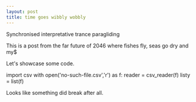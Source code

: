 ```yaml
---
layout: post
title: time goes wibbly wobbly
---
```


Synchronised interpretative trance paragliding

This is a post from the far future of 2046 where fishes fly, seas go dry and my$

Let's showcase some code.

import csv
with open('no-such-file.csv','r') as f:
reader = csv_reader(f)
listy = list(f)

Looks like something did break after all.
